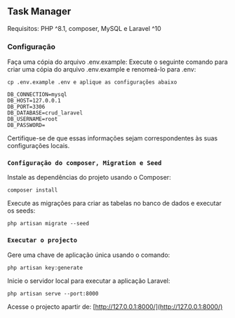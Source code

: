 ## Task Manager

Requisitos: PHP ^8.1, composer, MySQL e Laravel ^10

### Configuração

Faça uma cópia do arquivo .env.example: Execute o seguinte comando para criar uma cópia do arquivo .env.example e renomeá-lo para .env:

    cp .env.example .env e aplique as configurações abaixo

    DB_CONNECTION=mysql
    DB_HOST=127.0.0.1
    DB_PORT=3306
    DB_DATABASE=crud_laravel
    DB_USERNAME=root
    DB_PASSWORD=

Certifique-se de que essas informações sejam correspondentes às suas configurações locais.

### `Configuração do composer, Migration e Seed`

Instale as dependências do projeto usando o Composer:

    composer install

Execute as migrações para criar as tabelas no banco de dados e executar os seeds:

    php artisan migrate --seed

### `Executar o projecto`
Gere uma chave de aplicação única usando o comando:

    php artisan key:generate

Inicie o servidor local para executar a aplicação Laravel:

    php artisan serve --port:8000

Acesse o projecto apartir de: [http://127.0.0.1:8000/](http://127.0.0.1:8000/)